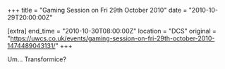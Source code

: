+++
title = "Gaming Session on Fri 29th October 2010"
date = "2010-10-29T20:00:00Z"

[extra]
end_time = "2010-10-30T08:00:00Z"
location = "DCS"
original = "https://uwcs.co.uk/events/gaming-session-on-fri-29th-october-2010-1474489043131/"
+++

Um... Transformice?


